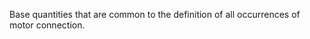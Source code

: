 Base quantities that are common to the definition of all occurrences of motor connection.

<!-- end of short definition -->

